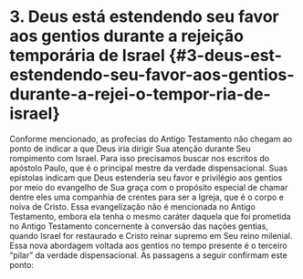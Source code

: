 # 3\. Deus está estendendo seu favor aos gentios durante a rejeição temporária de Israel {#3-deus-est-estendendo-seu-favor-aos-gentios-durante-a-rejei-o-tempor-ria-de-israel}

Conforme mencionado, as profecias do Antigo Testamento não chegam ao ponto de indicar a que Deus iria dirigir Sua atenção durante Seu rompimento com Israel. Para isso precisamos buscar nos escritos do apóstolo Paulo, que é o principal mestre da verdade dispensacional. Suas epístolas indicam que Deus estenderia seu favor e privilégio aos gentios por meio do evangelho de Sua graça com o propósito especial de chamar dentre eles uma companhia de crentes para ser a Igreja, que é o corpo e noiva de Cristo. Essa evangelização não é mencionada no Antigo Testamento, embora ela tenha o mesmo caráter daquela que foi prometida no Antigo Testamento concernente à conversão das nações gentias, quando Israel for restaurado e Cristo reinar supremo em Seu reino milenial. Essa nova abordagem voltada aos gentios no tempo presente é o terceiro “pilar” da verdade dispensacional. As passagens a seguir confirmam este ponto: